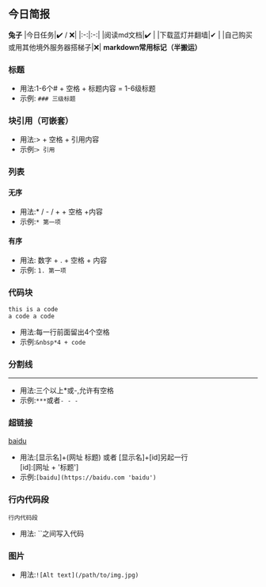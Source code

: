 ## 今日简报
**兔子** 
|今日任务|✔️ / ❌|
|:-:|:-:|
|阅读md文档|✔️ |
|下载蓝灯并翻墙|✔ |
|自己购买或用其他境外服务器搭梯子|❌|
**markdown常用标记（半搬运）**  
### 标题  
* 用法:1-6个# + 空格 + 标题内容 = 1-6级标题
* 示例:
`### 三级标题`
### 块引用（可嵌套）
* 用法:> + 空格 + 引用内容
* 示例:`> 引用`
### 列表
#### 无序
* 用法:* / - / + + 空格 +内容
* 示例:`* 第一项`
#### 有序
* 用法: 数字 + . + 空格 + 内容
* 示例: `1. 第一项`
### 代码块
    this is a code
    a code a code
* 用法:每一行前面留出4个空格
* 示例:`&nbsp*4 + code`
### 分割线
***
* 用法:三个以上*或-,允许有空格
* 示例:`***`或者`- - -`
### 超链接
[baidu](https://www.baidu.com 'baidu')
* 用法:[显示名]+(网址 标题) 或者 [显示名]+[id]另起一行  
[id]:[网址 + '标题']
* 示例:`[baidu](https://baidu.com 'baidu')`
### 行内代码段
`行内代码段`
* 用法: ``之间写入代码
### 图片
* 用法:`![Alt text](/path/to/img.jpg)`